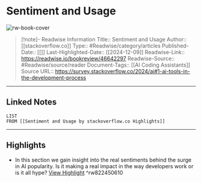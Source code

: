 # Sentiment and Usage

![rw-book-cover](https://survey.stackoverflow.co/2024/stackoverflow-dev-survey-og.png)
<br>
>[!note]- Readwise Information
>Title:: Sentiment and Usage
>Author:: [[stackoverflow.co]]
>Type:: #Readwise/category/articles
>Published-Date:: [[]]
>Last-Highlighted-Date:: [[2024-12-09]]
>Readwise-Link:: https://readwise.io/bookreview/46642297
>Readwise-Source:: #Readwise/source/reader
>Document-Tags:: [[AI Coding Assistants]] 
>Source URL:: https://survey.stackoverflow.co/2024/ai#1-ai-tools-in-the-development-process
--- 

## Linked Notes
```dataview
LIST
FROM [[Sentiment and Usage by stackoverflow.co Highlights]]
```

---

## Highlights
- In this section we gain insight into the real sentiments behind the surge in AI popularity. Is it making a real impact in the way developers work or is it all hype? [View Highlight](https://readwise.io/open/822450610) ^rw822450610
